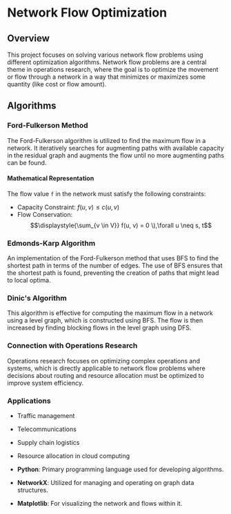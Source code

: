 # Network Flow Optimization

## Overview
This project focuses on solving various network flow problems using different optimization algorithms. Network flow problems are a central theme in operations research, where the goal is to optimize the movement or flow through a network in a way that minimizes or maximizes some quantity (like cost or flow amount).

## Algorithms

### Ford-Fulkerson Method
The Ford-Fulkerson algorithm is utilized to find the maximum flow in a network. It iteratively searches for augmenting paths with available capacity in the residual graph and augments the flow until no more augmenting paths can be found.

#### Mathematical Representation
The flow value `f` in the network must satisfy the following constraints:
- Capacity Constraint: $f(u, v) \leq c(u, v)$
- Flow Conservation: $$\displaystyle{\sum_{v \in V}} f(u, v) = 0 \),\forall u \neq s, t$$


### Edmonds-Karp Algorithm
An implementation of the Ford-Fulkerson method that uses BFS to find the shortest path in terms of the number of edges. The use of BFS ensures that the shortest path is found, preventing the creation of paths that might lead to local optima.

### Dinic's Algorithm
This algorithm is effective for computing the maximum flow in a network using a level graph, which is constructed using BFS. The flow is then increased by finding blocking flows in the level graph using DFS.

### Connection with Operations Research
Operations research focuses on optimizing complex operations and systems, which is directly applicable to network flow problems where decisions about routing and resource allocation must be optimized to improve system efficiency.

### Applications
- Traffic management
- Telecommunications
- Supply chain logistics
- Resource allocation in cloud computing


- **Python**: Primary programming language used for developing algorithms.
- **NetworkX**: Utilized for managing and operating on graph data structures.
- **Matplotlib**: For visualizing the network and flows within it.